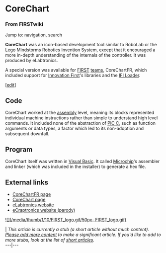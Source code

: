# CoreChart

### From FIRSTwiki

Jump to: navigation, search

**CoreChart** was an icon-based development tool similar to RoboLab or the Lego Mindstorms Robotics Invention System, except that it encouraged a more in-depth understanding of the internals of the controller. It was produced by eLabtronics. 

A special version was available for [FIRST](/index.php/FIRST "FIRST" )
[teams](/index.php/Team "Team" ), CoreChartFR, which included support for
[Innovation First](/index.php/Innovation_First%2C_Inc. "Innovation First,
Inc." )'s libraries and the [IFI Loader](/index.php/IFI_Loader "IFI Loader" ).

[[edit](/index.php?title=CoreChart&action=edit&section=1 "Edit section: Code"
)]

##  Code

CoreChart worked at the [assembly](/index.php/Assembly "Assembly" ) level,
meaning its blocks represented individual machine instructions rather than
simple to understand high level commands. It included none of the abstraction
of [PIC C](/index.php/PIC_C "PIC C" ), such as function arguments or data
types, a factor which led to its non-adoption and subsequent downfall.


##  Program

CoreChart itself was written in [Visual
Basic](http://www.wikipedia.org/wiki/Visual_Basic "wikipedia:Visual_Basic" ).
It called [Microchip](/index.php/Microchip "Microchip" )'s assembler and
linker (which was included in the installer) to generate a hex file.


##  External links

  * [CoreChartFR page](http://www.elabtronics.com/CoreChartFR.htm "http://www.elabtronics.com/CoreChartFR.htm" )
  * [CoreChart page](http://www.elabtronics.com/products_cat_CoreChart.htm "http://www.elabtronics.com/products_cat_CoreChart.htm" )
  * [eLabtronics website](http://www.elabtronics.com/default.htm "http://www.elabtronics.com/default.htm" )
  * [eCraptronics website (parody)](http://ecraptronics.com/ "http://ecraptronics.com/" )

[![](/media/thumb/1/10/FIRST_logo.gif/50px-
FIRST_logo.gif)](/index.php/Image:FIRST_logo.gif "" )

|  _This article is currently a stub (a short article without much content).
[Please add more
content](http://www.firstwiki.net/index.php?title=CoreChart&action=edit
"http://www.firstwiki.net/index.php?title=CoreChart&action=edit" ) to make a
significant article. If you'd like to add to more stubs, look at the list of
[short articles](/index.php/Special:Shortpages "Special:Shortpages" )._  
---|---  
  
